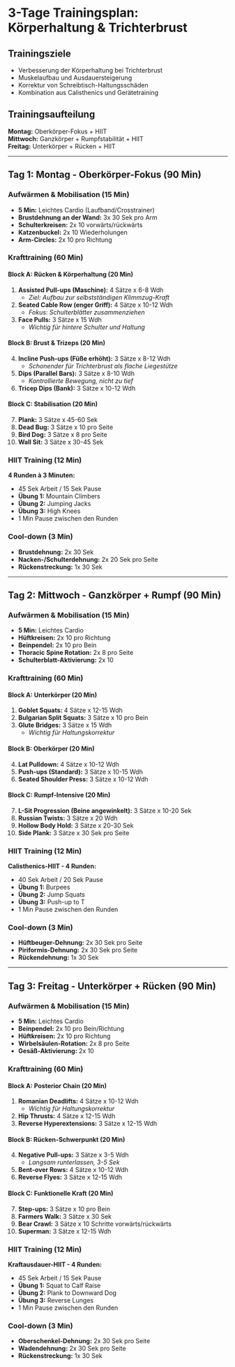 # 3-Tage Trainingsplan: Körperhaltung & Trichterbrust

## Trainingsziele
- Verbesserung der Körperhaltung bei Trichterbrust
- Muskelaufbau und Ausdauersteigerung
- Korrektur von Schreibtisch-Haltungsschäden
- Kombination aus Calisthenics und Gerätetraining

## Trainingsaufteilung
**Montag:** Oberkörper-Fokus + HIIT  
**Mittwoch:** Ganzkörper + Rumpfstabilität + HIIT  
**Freitag:** Unterkörper + Rücken + HIIT

---

## Tag 1: Montag - Oberkörper-Fokus (90 Min)

### Aufwärmen & Mobilisation (15 Min)
- **5 Min:** Leichtes Cardio (Laufband/Crosstrainer)
- **Brustdehnung an der Wand:** 3x 30 Sek pro Arm
- **Schulterkreisen:** 2x 10 vorwärts/rückwärts
- **Katzenbuckel:** 2x 10 Wiederholungen
- **Arm-Circles:** 2x 10 pro Richtung

### Krafttraining (60 Min)

#### Block A: Rücken & Körperhaltung (20 Min)
1. **Assisted Pull-ups (Maschine):** 4 Sätze x 6-8 Wdh
   - *Ziel: Aufbau zur selbstständigen Klimmzug-Kraft*
2. **Seated Cable Row (enger Griff):** 4 Sätze x 10-12 Wdh
   - *Fokus: Schulterblätter zusammenziehen*
3. **Face Pulls:** 3 Sätze x 15 Wdh
   - *Wichtig für hintere Schulter und Haltung*

#### Block B: Brust & Trizeps (20 Min)
4. **Incline Push-ups (Füße erhöht):** 3 Sätze x 8-12 Wdh
   - *Schonender für Trichterbrust als flache Liegestütze*
5. **Dips (Parallel Bars):** 3 Sätze x 8-10 Wdh
   - *Kontrollierte Bewegung, nicht zu tief*
6. **Tricep Dips (Bank):** 3 Sätze x 10-12 Wdh

#### Block C: Stabilisation (20 Min)
7. **Plank:** 3 Sätze x 45-60 Sek
8. **Dead Bug:** 3 Sätze x 10 pro Seite
9. **Bird Dog:** 3 Sätze x 8 pro Seite
10. **Wall Sit:** 3 Sätze x 30-45 Sek

### HIIT Training (12 Min)
**4 Runden à 3 Minuten:**
- 45 Sek Arbeit / 15 Sek Pause
- **Übung 1:** Mountain Climbers
- **Übung 2:** Jumping Jacks
- **Übung 3:** High Knees
- 1 Min Pause zwischen den Runden

### Cool-down (3 Min)
- **Brustdehnung:** 2x 30 Sek
- **Nacken-/Schulterdehnung:** 2x 20 Sek pro Seite
- **Rückenstreckung:** 1x 30 Sek

---

## Tag 2: Mittwoch - Ganzkörper + Rumpf (90 Min)

### Aufwärmen & Mobilisation (15 Min)
- **5 Min:** Leichtes Cardio
- **Hüftkreisen:** 2x 10 pro Richtung
- **Beinpendel:** 2x 10 pro Bein
- **Thoracic Spine Rotation:** 2x 8 pro Seite
- **Schulterblatt-Aktivierung:** 2x 10

### Krafttraining (60 Min)

#### Block A: Unterkörper (20 Min)
1. **Goblet Squats:** 4 Sätze x 12-15 Wdh
2. **Bulgarian Split Squats:** 3 Sätze x 10 pro Bein
3. **Glute Bridges:** 3 Sätze x 15 Wdh
   - *Wichtig für Haltungskorrektur*

#### Block B: Oberkörper (20 Min)
4. **Lat Pulldown:** 4 Sätze x 10-12 Wdh
5. **Push-ups (Standard):** 3 Sätze x 10-15 Wdh
6. **Seated Shoulder Press:** 3 Sätze x 10-12 Wdh

#### Block C: Rumpf-Intensive (20 Min)
7. **L-Sit Progression (Beine angewinkelt):** 3 Sätze x 10-20 Sek
8. **Russian Twists:** 3 Sätze x 20 Wdh
9. **Hollow Body Hold:** 3 Sätze x 20-30 Sek
10. **Side Plank:** 3 Sätze x 30 Sek pro Seite

### HIIT Training (12 Min)
**Calisthenics-HIIT - 4 Runden:**
- 40 Sek Arbeit / 20 Sek Pause
- **Übung 1:** Burpees
- **Übung 2:** Jump Squats
- **Übung 3:** Push-up to T
- 1 Min Pause zwischen den Runden

### Cool-down (3 Min)
- **Hüftbeuger-Dehnung:** 2x 30 Sek pro Seite
- **Piriformis-Dehnung:** 2x 30 Sek pro Seite
- **Rückendehnung:** 1x 30 Sek

---

## Tag 3: Freitag - Unterkörper + Rücken (90 Min)

### Aufwärmen & Mobilisation (15 Min)
- **5 Min:** Leichtes Cardio
- **Beinpendel:** 2x 10 pro Bein/Richtung
- **Hüftkreisen:** 2x 10 pro Richtung
- **Wirbelsäulen-Rotation:** 2x 8 pro Seite
- **Gesäß-Aktivierung:** 2x 10

### Krafttraining (60 Min)

#### Block A: Posterior Chain (20 Min)
1. **Romanian Deadlifts:** 4 Sätze x 10-12 Wdh
   - *Wichtig für Haltungskorrektur*
2. **Hip Thrusts:** 4 Sätze x 12-15 Wdh
3. **Reverse Hyperextensions:** 3 Sätze x 12-15 Wdh

#### Block B: Rücken-Schwerpunkt (20 Min)
4. **Negative Pull-ups:** 3 Sätze x 3-5 Wdh
   - *Langsam runterlassen, 3-5 Sek*
5. **Bent-over Rows:** 4 Sätze x 10-12 Wdh
6. **Reverse Flyes:** 3 Sätze x 12-15 Wdh

#### Block C: Funktionelle Kraft (20 Min)
7. **Step-ups:** 3 Sätze x 10 pro Bein
8. **Farmers Walk:** 3 Sätze x 30 Sek
9. **Bear Crawl:** 3 Sätze x 10 Schritte vorwärts/rückwärts
10. **Superman:** 3 Sätze x 12-15 Wdh

### HIIT Training (12 Min)
**Kraftausdauer-HIIT - 4 Runden:**
- 45 Sek Arbeit / 15 Sek Pause
- **Übung 1:** Squat to Calf Raise
- **Übung 2:** Plank to Downward Dog
- **Übung 3:** Reverse Lunges
- 1 Min Pause zwischen den Runden

### Cool-down (3 Min)
- **Oberschenkel-Dehnung:** 2x 30 Sek pro Seite
- **Wadendehnung:** 2x 30 Sek pro Seite
- **Rückenstreckung:** 1x 30 Sek

